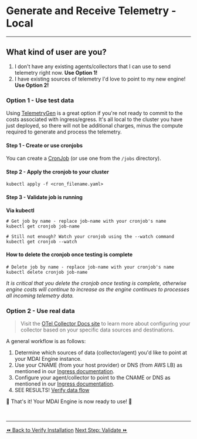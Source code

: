 # Generate and Receive Telemetry - Local
----

## What kind of user are you?

1. I don't have any existing agents/collectors that I can use to send telemetry right now. **Use Option 1!**
2. I have existing sources of telemetry I'd love to point to my new engine! **Use Option 2!**

### Option 1 - Use test data

Using [TelemetryGen](https://example.com) is a great option if you're not ready to commit to the costs associated with ingress/egress. It's all local to the cluster you have just deployed, so there will not be additional charges, minus the compute required to generate and process the telemetry.


#### Step 1 - Create or use cronjobs
You can create a [CronJob](https://kubernetes.io/docs/tasks/job/automated-tasks-with-cron-jobs/) (or use one from the `/jobs` directory).

#### Step 2 - Apply the cronjob to your cluster
```shell
kubectl apply -f <cron_filename.yaml>
```

#### Step 3 - Validate job is running

**Via kubectl**

```shell
# Get job by name - replace job-name with your cronjob's name
kubectl get cronjob job-name

# Still not enough? Watch your cronjob using the --watch command
kubectl get cronjob --watch
```

#### How to delete the cronjob once testing is complete

```shell
# Delete job by name - replace job-name with your cronjob's name
kubectl delete cronjob job-name
```
<div class="warning">
  <em>It is critical that you delete the cronjob once testing is complete, otherwise engine costs will continue to increase as the engine continues to processes all incoming telemetry data.</em>
</div>

### Option 2 - Use real data

>Visit the [OTel Collector Docs site](https://opentelemetry.io/docs/collector/configuration/) to learn more about configuring your collector based on your specific data sources and destinations.

A general workflow is as follows:

1. Determine which sources of data (collector/agent) you'd like to point at your MDAI Engine instance.
2. Use your CNAME (from your host provider) or DNS (from AWS LB) as mentioned in our [Ingress documentation](./ingress.md).
3. Configure your agent/collector to point to the CNAME or DNS as mentioned in our [Ingress documentation](./ingress.md).
4. SEE RESULTS! [Verify data flow](./verify.md)

🎉 That's it! Your MDAI Engine is now ready to use! 🎉

<br />

----
<span class="left"><a href="./verify.md">⏪ Back to Verify Installation</a></span>
<span class="right"><a href="./validate.md">Next Step: Validate ⏩</a></span>
